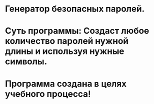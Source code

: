 # Генератор безопасных паролей.
# Суть программы: Создаст любое количество паролей нужной длины и используя нужные символы.
# Программа создана в целях учебного процесса!
